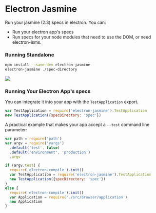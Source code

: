 # Electron Jasmine

Run your jasmine (2.3) specs in electron. You can:

* Run your electron app's specs
* Run specs for your node modules that need to use the DOM, or need electron-isms.

### Running Standalone

```bash
npm install --save-dev electron-jasmine
electron-jasmine ./spec-directory
```

![.](https://cloud.githubusercontent.com/assets/69169/8792820/7ff18c8e-2f21-11e5-9245-252ba4b380b1.png)

### Running Your Electron App's specs

You can integrate it into your app with the `TestApplication` export.

```js
var TestApplication = require('electron-jasmine').TestApplication
new TestApplication({specDirectory: 'spec'})
```

A practical example that makes your app accept a `--test` command line parameter:

```js
var path = require('path')
var argv = require('yargs')
  .default('test', false)
  .default('environment', 'production')
  .argv

if (argv.test) {
  require('electron-compile').init()
  var TestApplication = require('electron-jasmine').TestApplication
  new TestApplication({specDirectory: 'spec'})
}
else {
  require('electron-compile').init()
  var Application = require('./src/browser/application')
  new Application
}
```
